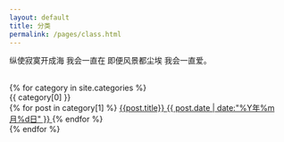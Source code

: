 ```yaml
---
layout: default
title: 分类
permalink: /pages/class.html
---
```

<div class="home">
<p>纵使寂寞开成海 我会一直在 即便风景都尘埃 我会一直爱。</p><br/>
	{% for category in site.categories %} 
	      		<div class="panel panel-primary">
	        			<div class="panel-heading center" id="{{ category[0] }}" name="{{ category[0] }}">{{ category[0] }}</div>
			              {% for post in category[1] %}
			                 <a  href='{{ post.url }}'  class="list-group-item clearfix pjaxlink">
				            {{post.title}}
				            <span class="badge">{{ post.date | date:"%Y年%m月%d日" }}</span>
				     </a>
			               {% endfor %}
			</div>
	{% endfor %}
	
</div>

<div>
</div>